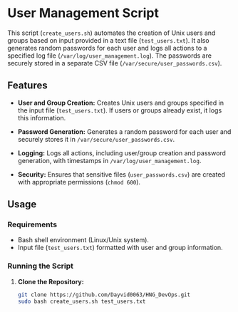 # User Management Script

This script (`create_users.sh`) automates the creation of Unix users and groups based on input provided in a text file (`test_users.txt`). It also generates random passwords for each user and logs all actions to a specified log file (`/var/log/user_management.log`). The passwords are securely stored in a separate CSV file (`/var/secure/user_passwords.csv`).

## Features

- **User and Group Creation:** Creates Unix users and groups specified in the input file (`test_users.txt`). If users or groups already exist, it logs this information.
  
- **Password Generation:** Generates a random password for each user and securely stores it in `/var/secure/user_passwords.csv`.
  
- **Logging:** Logs all actions, including user/group creation and password generation, with timestamps in `/var/log/user_management.log`.
  
- **Security:** Ensures that sensitive files (`user_passwords.csv`) are created with appropriate permissions (`chmod 600`).

## Usage

### Requirements

- Bash shell environment (Linux/Unix system).
- Input file (`test_users.txt`) formatted with user and group information.

### Running the Script

1. **Clone the Repository:**
   ```bash
   git clone https://github.com/Dayvid0063/HNG_DevOps.git
   sudo bash create_users.sh test_users.txt
